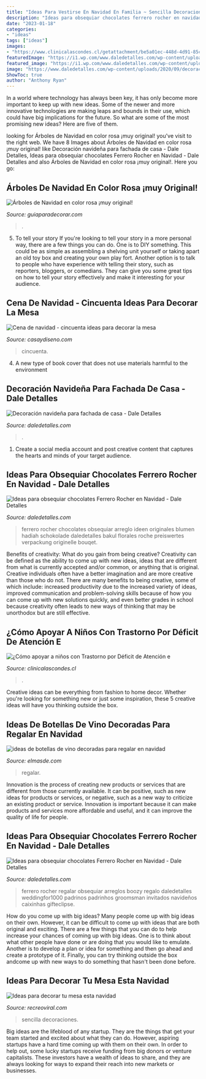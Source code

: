 ```yaml
---
title: "Ideas Para Vestirse En Navidad En Familia ~ Sencilla Decoraciones"
description: "Ideas para obsequiar chocolates ferrero rocher en navidad"
date: "2023-01-18"
categories:
- "ideas"
tags: ["ideas"]
images:
- "https://www.clinicalascondes.cl/getattachment/be5a01ec-448d-4d91-85c1-71d932617f08/?image.jpg"
featuredImage: "https://i1.wp.com/www.daledetalles.com/wp-content/uploads/2016/08/arreglos-con-chocolates-ferrero26.jpg"
featured_image: "https://i1.wp.com/www.daledetalles.com/wp-content/uploads/2016/08/arreglos-con-chocolates-ferrero26.jpg"
image: "https://www.daledetalles.com/wp-content/uploads/2020/09/decoracion-navideña-para-fachada5.jpg"
ShowToc: true
author: "Anthony Ryan"
---
```



In a world where technology has always been key, it has only become more important to keep up with new ideas. Some of the newer and more innovative technologies are making leaps and bounds in their use, which could have big implications for the future. So what are some of the most promising new ideas? Here are five of them.

	

		
looking for Árboles de Navidad en color rosa ¡muy original! you've visit to the right web. We have 8 Images about Árboles de Navidad en color rosa ¡muy original! like Decoración navideña para fachada de casa - Dale Detalles, Ideas para obsequiar chocolates Ferrero Rocher en Navidad - Dale Detalles and also Árboles de Navidad en color rosa ¡muy original!. Here you go:
		
    
## Árboles De Navidad En Color Rosa ¡muy Original!

<img loading=lazy src="http://www.guiaparadecorar.com/wp-content/uploads/2017/11/arboles-de-navidad-rosados-12.jpg" onerror="this.onerror=null;this.src='https://tse1.mm.bing.net/th?id=OIP.g78QVcNmTEUwkQcb_BzqaQAAAA&amp;pid=15.1';" alt="Árboles de Navidad en color rosa ¡muy original!">

_Source: guiaparadecorar.com_

>. 

	

5. To tell your story
If you're looking to tell your story in a more personal way, there are a few things you can do. One is to DIY something. This could be as simple as assembling a shelving unit yourself or taking apart an old toy box and creating your own play fort. Another option is to talk to people who have experience with telling their story, such as reporters, bloggers, or comedians. They can give you some great tips on how to tell your story effectively and make it interesting for your audience.

    
## Cena De Navidad - Cincuenta Ideas Para Decorar La Mesa

<img loading=lazy src="https://casaydiseno.com/wp-content/uploads/2015/09/original-centro.adornos.caseros.jpg" onerror="this.onerror=null;this.src='https://tse1.mm.bing.net/th?id=OIP.lVNLH8blftGg_silgXe5WgHaJ6&amp;pid=15.1';" alt="Cena de navidad - cincuenta ideas para decorar la mesa">

_Source: casaydiseno.com_

>cincuenta. 

	

4. A new type of book cover that does not use materials harmful to the environment 

    
## Decoración Navideña Para Fachada De Casa - Dale Detalles

<img loading=lazy src="https://www.daledetalles.com/wp-content/uploads/2020/09/decoracion-navideña-para-fachada5.jpg" onerror="this.onerror=null;this.src='https://tse4.mm.bing.net/th?id=OIP.lyhj-bTABnJD90ie4O-NbQHaLH&amp;pid=15.1';" alt="Decoración navideña para fachada de casa - Dale Detalles">

_Source: daledetalles.com_

>. 

	

1. Create a social media account and post creative content that captures the hearts and minds of your target audience.

    
## Ideas Para Obsequiar Chocolates Ferrero Rocher En Navidad - Dale Detalles

<img loading=lazy src="https://i1.wp.com/www.daledetalles.com/wp-content/uploads/2016/08/arreglos-con-chocolates-ferrero6.jpg" onerror="this.onerror=null;this.src='https://tse4.mm.bing.net/th?id=OIP.v_k_O9qa0p9Nh0tEwkgfNwHaLJ&amp;pid=15.1';" alt="Ideas para obsequiar chocolates Ferrero Rocher en Navidad - Dale Detalles">

_Source: daledetalles.com_

>ferrero rocher chocolates obsequiar arreglo ideen originales blumen hadiah schokolade daledetalles bakul florales roche preiswertes verpackung originelle bouqet. 

	

Benefits of creativity: What do you gain from being creative?
Creativity can be defined as the ability to come up with new ideas, ideas that are different from what is currently accepted and/or common, or anything that is original. Creative individuals often have a better imagination and are more creative than those who do not. There are many benefits to being creative, some of which include: increased productivity due to the increased variety of ideas, improved communication and problem-solving skills because of how you can come up with new solutions quickly, and even better grades in school because creativity often leads to new ways of thinking that may be unorthodox but are still effective.

    
## ¿Cómo Apoyar A Niños Con Trastorno Por Déficit De Atención E

<img loading=lazy src="https://www.clinicalascondes.cl/getattachment/be5a01ec-448d-4d91-85c1-71d932617f08/?image.jpg" onerror="this.onerror=null;this.src='https://tse4.mm.bing.net/th?id=OIP.ZZbP3hqZ7-10RFdE8w-tXgHaDt&amp;pid=15.1';" alt="¿Cómo apoyar a niños con Trastorno por Déficit de Atención e">

_Source: clinicalascondes.cl_

>. 

	

Creative ideas can be everything from fashion to home decor. Whether you're looking for something new or just some inspiration, these 5 creative ideas will have you thinking outside the box.

    
## Ideas De Botellas De Vino Decoradas Para Regalar En Navidad

<img loading=lazy src="https://elmasde.com/wp-content/uploads/2015/12/ideas-de-botellas-de-vino-decoradas-para-regalar-en-navidad-05.jpg" onerror="this.onerror=null;this.src='https://tse4.mm.bing.net/th?id=OIP.ykVmbFEO8V_KdKAFH0E1-gHaHa&amp;pid=15.1';" alt="ideas de botellas de vino decoradas para regalar en navidad">

_Source: elmasde.com_

>regalar. 

	

Innovation is the process of creating new products or services that are different from those currently available. It can be positive, such as new ideas for products or services, or negative, such as a new way to criticize an existing product or service. Innovation is important because it can make products and services more affordable and useful, and it can improve the quality of life for people.

    
## Ideas Para Obsequiar Chocolates Ferrero Rocher En Navidad - Dale Detalles

<img loading=lazy src="https://i1.wp.com/www.daledetalles.com/wp-content/uploads/2016/08/arreglos-con-chocolates-ferrero26.jpg" onerror="this.onerror=null;this.src='https://tse2.mm.bing.net/th?id=OIP.RWTyGO6rQWLztgHEb2_nAgHaLJ&amp;pid=15.1';" alt="Ideas para obsequiar chocolates Ferrero Rocher en Navidad - Dale Detalles">

_Source: daledetalles.com_

>ferrero rocher regalar obsequiar arreglos boozy regalo daledetalles weddingfor1000 padrinos padrinhos groomsman invitados navideños caixinhas gifteclipse. 

	

How do you come up with big ideas?
Many people come up with big ideas on their own. However, it can be difficult to come up with ideas that are both original and exciting. There are a few things that you can do to help increase your chances of coming up with big ideas. One is to think about what other people have done or are doing that you would like to emulate. Another is to develop a plan or idea for something and then go ahead and create a prototype of it. Finally, you can try thinking outside the box andcome up with new ways to do something that hasn't been done before.

    
## Ideas Para Decorar Tu Mesa Esta Navidad

<img loading=lazy src="http://www.recreoviral.com/wp-content/uploads/2015/12/Decoraciones-para-la-mesa-esta-navidad-4.jpg" onerror="this.onerror=null;this.src='https://tse3.mm.bing.net/th?id=OIP.dfKlJsE8m0aaixoZBAzdWQHaJQ&amp;pid=15.1';" alt="Ideas para decorar tu mesa esta navidad">

_Source: recreoviral.com_

>sencilla decoraciones. 

	

Big ideas are the lifeblood of any startup. They are the things that get your team started and excited about what they can do. However, aspiring startups have a hard time coming up with them on their own. In order to help out, some lucky startups receive funding from big donors or venture capitalists. These investors have a wealth of ideas to share, and they are always looking for ways to expand their reach into new markets or businesses.

